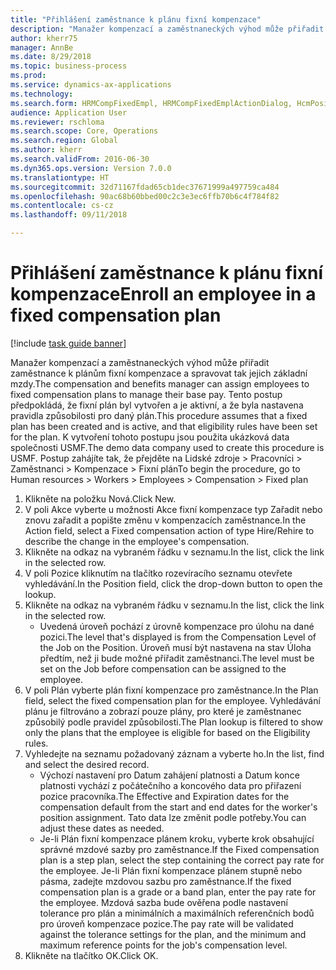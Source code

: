 ```yaml
--- 
title: "Přihlášení zaměstnance k plánu fixní kompenzace"
description: "Manažer kompenzací a zaměstnaneckých výhod může přiřadit zaměstnance k plánům fixní kompenzace a spravovat tak jejich základní mzdy."
author: kherr75
manager: AnnBe
ms.date: 8/29/2018
ms.topic: business-process
ms.prod: 
ms.service: dynamics-ax-applications
ms.technology: 
ms.search.form: HRMCompFixedEmpl, HRMCompFixedEmplActionDialog, HcmPositionLookup, HRMCompRefPointLookup
audience: Application User
ms.reviewer: rschloma
ms.search.scope: Core, Operations
ms.search.region: Global
ms.author: kherr
ms.search.validFrom: 2016-06-30
ms.dyn365.ops.version: Version 7.0.0
ms.translationtype: HT
ms.sourcegitcommit: 32d71167fdad65cb1dec37671999a497759ca484
ms.openlocfilehash: 90ac68b60bbed00c2c3e3ec6ffb70b6c4f784f82
ms.contentlocale: cs-cz
ms.lasthandoff: 09/11/2018

---
```

# <a name="enroll-an-employee-in-a-fixed-compensation-plan"></a><span data-ttu-id="239da-103">Přihlášení zaměstnance k plánu fixní kompenzace</span><span class="sxs-lookup"><span data-stu-id="239da-103">Enroll an employee in a fixed compensation plan</span></span>

[!include [task guide banner](../../includes/task-guide-banner.md)]

<span data-ttu-id="239da-104">Manažer kompenzací a zaměstnaneckých výhod může přiřadit zaměstnance k plánům fixní kompenzace a spravovat tak jejich základní mzdy.</span><span class="sxs-lookup"><span data-stu-id="239da-104">The compensation and benefits manager can assign employees to fixed compensation plans to manage their base pay.</span></span> <span data-ttu-id="239da-105">Tento postup předpokládá, že fixní plán byl vytvořen a je aktivní, a že byla nastavena pravidla způsobilosti pro daný plán.</span><span class="sxs-lookup"><span data-stu-id="239da-105">This procedure assumes that a fixed plan has been created and is active, and that eligibility rules have been set for the plan.</span></span> <span data-ttu-id="239da-106">K vytvoření tohoto postupu jsou použita ukázková data společnosti USMF.</span><span class="sxs-lookup"><span data-stu-id="239da-106">The demo data company used to create this procedure is USMF.</span></span> <span data-ttu-id="239da-107">Postup zahájíte tak, že přejděte na Lidské zdroje > Pracovníci > Zaměstnanci > Kompenzace > Fixní plán</span><span class="sxs-lookup"><span data-stu-id="239da-107">To begin the procedure, go to Human resources > Workers > Employees > Compensation > Fixed plan</span></span>

1. <span data-ttu-id="239da-108">Klikněte na položku Nová.</span><span class="sxs-lookup"><span data-stu-id="239da-108">Click New.</span></span>
2. <span data-ttu-id="239da-109">V poli Akce vyberte u možnosti Akce fixní kompenzace typ Zařadit nebo znovu zařadit a popište změnu v kompenzacích zaměstnance.</span><span class="sxs-lookup"><span data-stu-id="239da-109">In the Action field, select a Fixed compensation action of type Hire/Rehire to describe the change in the employee's compensation.</span></span>
3. <span data-ttu-id="239da-110">Klikněte na odkaz na vybraném řádku v seznamu.</span><span class="sxs-lookup"><span data-stu-id="239da-110">In the list, click the link in the selected row.</span></span>
4. <span data-ttu-id="239da-111">V poli Pozice kliknutím na tlačítko rozevíracího seznamu otevřete vyhledávání.</span><span class="sxs-lookup"><span data-stu-id="239da-111">In the Position field, click the drop-down button to open the lookup.</span></span>
5. <span data-ttu-id="239da-112">Klikněte na odkaz na vybraném řádku v seznamu.</span><span class="sxs-lookup"><span data-stu-id="239da-112">In the list, click the link in the selected row.</span></span>
    * <span data-ttu-id="239da-113">Uvedená úroveň pochází z úrovně kompenzace pro úlohu na dané pozici.</span><span class="sxs-lookup"><span data-stu-id="239da-113">The level that's displayed is from the Compensation Level of the Job on the Position.</span></span> <span data-ttu-id="239da-114">Úroveň musí být nastavena na stav Úloha předtím, než ji bude možné přiřadit zaměstnanci.</span><span class="sxs-lookup"><span data-stu-id="239da-114">The level must be set on the Job before compensation can be assigned to the employee.</span></span>  
6. <span data-ttu-id="239da-115">V poli Plán vyberte plán fixní kompenzace pro zaměstnance.</span><span class="sxs-lookup"><span data-stu-id="239da-115">In the Plan field, select the fixed compensation plan for the employee.</span></span> <span data-ttu-id="239da-116">Vyhledávání plánu je filtrováno a zobrazí pouze plány, pro které je zaměstnanec způsobilý podle pravidel způsobilosti.</span><span class="sxs-lookup"><span data-stu-id="239da-116">The Plan lookup is filtered to show only the plans that the employee is eligible for based on the Eligibility rules.</span></span>
7. <span data-ttu-id="239da-117">Vyhledejte na seznamu požadovaný záznam a vyberte ho.</span><span class="sxs-lookup"><span data-stu-id="239da-117">In the list, find and select the desired record.</span></span>
    * <span data-ttu-id="239da-118">Výchozí nastavení pro Datum zahájení platnosti a Datum konce platnosti vychází z počátečního a koncového data pro přiřazení pozice pracovníka.</span><span class="sxs-lookup"><span data-stu-id="239da-118">The Effective and Expiration dates for the compensation default from the start and end dates for the worker's position assignment.</span></span> <span data-ttu-id="239da-119">Tato data lze změnit podle potřeby.</span><span class="sxs-lookup"><span data-stu-id="239da-119">You can adjust these dates as needed.</span></span>  
    * <span data-ttu-id="239da-120">Je-li Plán fixní kompenzace plánem kroku, vyberte krok obsahující správné mzdové sazby pro zaměstnance.</span><span class="sxs-lookup"><span data-stu-id="239da-120">If the Fixed compensation plan is a step plan, select the step containing the correct pay rate for the employee.</span></span> <span data-ttu-id="239da-121">Je-li Plán fixní kompenzace plánem stupně nebo pásma, zadejte mzdovou sazbu pro zaměstnance.</span><span class="sxs-lookup"><span data-stu-id="239da-121">If the fixed compensation plan is a grade or a band plan, enter the pay rate for the employee.</span></span> <span data-ttu-id="239da-122">Mzdová sazba bude ověřena podle nastavení tolerance pro plán a minimálních a maximálních referenčních bodů pro úroveň kompenzace pozice.</span><span class="sxs-lookup"><span data-stu-id="239da-122">The pay rate will be validated against the tolerance settings for the plan, and the minimum and maximum reference points for the job's compensation level.</span></span>  
8. <span data-ttu-id="239da-123">Klikněte na tlačítko OK.</span><span class="sxs-lookup"><span data-stu-id="239da-123">Click OK.</span></span>


